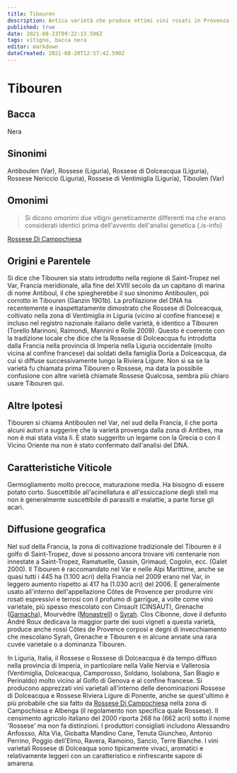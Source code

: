 ```yaml
---
title: Tibouren
description: Antica varietà che produce ottimi vini rosati in Provenza e rossi leggeri oltre il confine in Italia, in Liguria.
published: true
date: 2021-08-23T09:22:13.596Z
tags: vitigno, bacca nera
editor: markdown
dateCreated: 2021-08-20T12:57:42.590Z
---
```


# Tibouren

## Bacca
Nera
## Sinonimi
Antiboulen (Var), Rossese (Liguria), Rossese di Dolceacqua (Liguria), Rossese Nericcio (Liguria), Rossese di Ventimiglia (Liguria), Tiboulen (Var)

## Omonimi
> Si dicono omonimi due vitigni geneticamente differenti ma che erano considerati identici prima dell'avvento dell'analisi genetica
{.is-info}

[Rossese Di Campochiesa](/vitigni/Italia/bacca-nera/rossese-di-campochiesa)


## Origini e Parentele

Si dice che Tibouren sia stato introdotto nella regione di Saint-Tropez nel Var, Francia meridionale, alla fine del XVIII secolo da un capitano di marina di nome Antiboul, il che spiegherebbe il suo sinonimo Antiboulen, poi corrotto in Tibouren (Ganzin 1901b). La profilazione del DNA ha recentemente e inaspettatamente dimostrato che Rossese di Dolceacqua, coltivato nella zona di Ventimiglia in Liguria (vicino al confine francese) e incluso nel registro nazionale italiano delle varietà, è identico a Tibouren (Torello Marinoni, Raimondi, Mannini e Rolle 2009). Questo è coerente con la tradizione locale che dice che la Rossese di Dolceacqua fu introdotta dalla Francia nella provincia di Imperia nella Liguria occidentale (molto vicina al confine francese) dai soldati della famiglia Doria a Dolceacqua, da cui si diffuse successivamente lungo la Riviera Ligure. Non si sa se la varietà fu chiamata prima Tibouren o Rossese, ma data la possibile confusione con altre varietà chiamate Rossese Qualcosa, sembra più chiaro usare Tibouren qui.

## Altre Ipotesi

Tibouren si chiama Antiboulen nel Var, nel sud della Francia, il che porta alcuni autori a suggerire che la varietà provenga dalla zona di Antibes, ma non è mai stata vista lì. È stato suggerito un legame con la Grecia o con il Vicino Oriente ma non è stato confermato dall'analisi del DNA.

## Caratteristiche Viticole

Germogliamento molto precoce, maturazione media. Ha bisogno di essere potato corto. Suscettibile all'acinellatura e all'essiccazione degli steli ma non è generalmente suscettibile di parassiti e malattie, a parte forse gli acari.

## Diffusione geografica

Nel sud della Francia, la zona di coltivazione tradizionale del Tibouren è il golfo di Saint-Tropez, dove si possono ancora trovare viti centenarie non innestate a Saint-Tropez, Ramatuelle, Gassin, Grimaud, Cogolin, ecc. (Galet 2000). Il Tibouren è raccomandato nel Var e nelle Alpi Marittime, anche se quasi tutti i 445 ha (1.100 acri) della Francia nel 2009 erano nel Var, in leggero aumento rispetto ai 417 ha (1.030 acri) del 2006. È generalmente usato all'interno dell'appellazione Côtes de Provence per produrre vini rosati espressivi e terrosi con il profumo di garrigue, a volte come vino varietale, più spesso mescolato con Cinsault (CINSAUT), Grenache ([Garnacha](/vitigni/Spagna/bacca-nera/garnacha)), Mourvèdre ([Monastrell](/vitigni/bacca-nera/monastrell)) o [Syrah](/vitigni/Italia/bacca-nera/syrah). Clos Cibonne, dove il defunto André Roux dedicava la maggior parte dei suoi vigneti a questa varietà, produce anche rossi Côtes de Provence corposi e degni di invecchiamento che mescolano Syrah, Grenache e Tibouren e in alcune annate una rara cuvée varietale o a dominanza Tibouren.

In Liguria, Italia, il Rossese o Rossese di Dolceacqua è da tempo diffuso nella provincia di Imperia, in particolare nella Valle Nervia e Vallerosia (Ventimiglia, Dolceacqua, Camporosso, Soldano, Isolabona, San Biagio e Perinaldo) molto vicino al Golfo di Genova e al confine francese. Si producono apprezzati vini varietali all'interno delle denominazioni Rossese di Dolceacqua e Rossese Riviera Ligure di Ponente, anche se quest'ultimo è più probabile che sia fatto da [Rossese Di Campochiesa](/vitigni/Italia/bacca-nera/rossese-di-campochiesa) nella zona di Campochiesa e Albenga (il regolamento non specifica quale Rossese). Il censimento agricolo italiano del 2000 riporta 268 ha (662 acri) sotto il nome 'Rossese' ma non fa distinzioni. I produttori consigliati includono Alessandro Anfossso, Alta Via, Giobatta Mandino Cane, Tenuta Giuncheo, Antonio Perrino, Poggio dell'Elmo, Ravera, Ramoino, Sancio, Terre Bianche. I vini varietali Rossese di Dolceaqua sono tipicamente vivaci, aromatici e relativamente leggeri con un caratteristico e rinfrescante sapore di amarena.